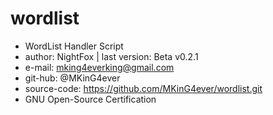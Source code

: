 # wordlist
- WordList Handler Script
- author: NightFox | last version: Beta v0.2.1
- e-mail: mking4everking@gmail.com
- git-hub: @MKinG4ever
- source-code: https://github.com/MKinG4ever/wordlist.git
- GNU Open-Source Certification
